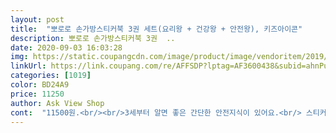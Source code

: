 ```yaml
---
layout: post 
title:  "뽀로로 손가방스티커북 3권 세트(요리왕 + 건강왕 + 안전왕), 키즈아이콘" 
description: 뽀로로 손가방스티커북 3권  ..
date: 2020-09-03 16:03:28 
img: https://static.coupangcdn.com/image/product/image/vendoritem/2019/04/15/3143849405/260ebaf1-ac45-476e-866b-10cff9ef8281.jpg 
linkUrl: https://link.coupang.com/re/AFFSDP?lptag=AF3600438&subid=ahnPublicAsk&pageKey=21650757&itemId=84524649&vendorItemId=3143849405&traceid=V0-113-e69efc254d437051 
categories: [1019] 
color: BD24A9 
price: 11250 
author: Ask View Shop 
cont:  "11500원.<br/><br/>3세부터 알면 좋은 간단한 안전지식이 있어요.<br/> 스티커 다 붙이고 나서도 책읽기 하면서 복습하고 있어요.<br/> 위험한 행동을 많이 하려하는데, 도움이 되는 것 같아요.<br/><br/>가격.<br/><br/>건강왕.<br/><br/>그것보다는 음식이름 읽고 스티커 붙이고 하는 정도네요.<br/> 저도 스티커 놀이하는 정도로 크게 기대는 안 했어요.<br/> 음식에 영 관심이 없는아이라 다른 뽀로로스티커북에 비해 흥미가 떨어지는 것 같아요.<br/><br/>그래도 아이는 엄청 좋아했어요.<br/><br/>내용도 좋은 것 같아요.<br/> 좋아하는 부분은 스티커 붙인 이후에도 몇번씩 보면서 얘기해요<br/>반나절만에 배송됐어요.<br/><br/>배송.<br/><br/>신체의 부위를 말하면 짚고 놀수있는 개월수다보니 건강왕같은건 재밌어하고 요리왕은 딱 보더니 맘마라고해요.<br/> 캐릭터 스티커가 많아서 좋고, 상상할수있게 저도 나름의 스토리라인을 짜며 설명해주면 잘 들으며 스티커를 붙혀요.<br/> 이젠 엄마 루피 주세요 하면 루피 쓱 떼서 주고 짜슥들.<br/>.<br/>많이컸네요.<br/> 그리고 이왕이면 돌 한참전부터 (10개월즘) 노출시킨 엄마로서... <br/> 뭐든 아이 발달이나 성향보면서 미리 노출시켜도 좋다 싶은건 노출시켜주는게 좋은것같아요.<br/> 아이들의 흡수력이 어마무시해서 각각 아이에 걸맞는 시기에 따른 이른노출을 지지합니다 우리애들은 일찍 노출시켜그런지 스티커를 입에 넣지않아요.<br/> 붙힌단 인식이 일찍 박혔고, 처음엔 뗐다 붙혔다로 시작했답니다.<br/> 집중력 시간 높이는데 최고에요.<br/> 스티커놀이.<br/><br/>아이가 너무 순식간에 해서 내일 뜯어주려구요.<br/><br/>아이가 정말 좋아해요.<br/> 4살 남자애고 원래 엄마랑 같이 앉아서 멀 하는게 어려웠던 산만한 아이인데, 최근 애가 크기도 했고요ㅎ 스티커 붙이면서 설명해주니까 잘 집중해서 왜 앉아 있네요.<br/><br/>아이라 그런지 스티커가 많은 뽀로로를 젤 좋아해요.<br/> 조금 느린 5세남아에요.<br/><br/>안전왕.<br/><br/>여러개 세트가 있는데 3권 묶음이 젤 저렴한 것 같아요.<br/> 각권 5천원입니다.<br/><br/>요리왕.<br/><br/>요번껀 스티커도 페이지도 적은 느낌이네요ㅜㅜ<br/>전엔 창의왕, 숫자왕, 한글왕 세트를 구입했는데 전에 걸 조금 더 집중해서 하네용.<br/> 참고해주세요.<br/><br/>지난번에 수학, 한글, 창의 스티커북은 일주일정도 했던 것 같은데<br/>창의랑 수학이 젤 흥미가 높았어서 상대적으로 그냥 스티커붙이기 놀이가 되는것 같아요.<br/><br/>코로나로 집콕중이라 다양한 학습지 쓰고 있는데<br/>편식하지 않게 도와준다고 하는데... <br/><br/>" 
---
```

